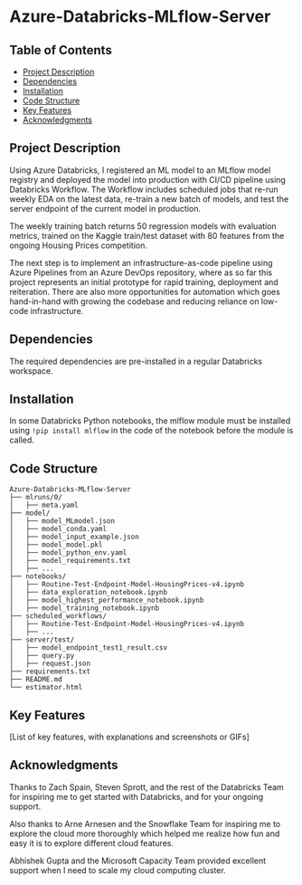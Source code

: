 # Azure-Databricks-MLflow-Server
## Table of Contents
- [Project Description](#project-description)
- [Dependencies](#dependencies)
- [Installation](#installation)
- [Code Structure](#code-structure)
- [Key Features](#key-features)
- [Acknowledgments](#acknowledgments)

## Project Description
Using Azure Databricks, I registered an ML model to an MLflow model registry and deployed the model into production with CI/CD pipeline using Databricks Workflow. The Workflow includes scheduled jobs that re-run weekly EDA on the latest data, re-train a new batch of models, and test the server endpoint of the 
current model in production.

The weekly training batch returns 50 regression models with evaluation metrics, trained on the Kaggle train/test dataset with 80 features from the ongoing Housing Prices competition.  

The next step is to implement an infrastructure-as-code pipeline using Azure Pipelines from an Azure DevOps repository, where as so far this project represents an initial prototype for rapid training, deployment and reiteration. There are also more opportunities for automation which goes hand-in-hand with growing the codebase and reducing reliance on low-code infrastructure.

## Dependencies
The required dependencies are pre-installed in a regular Databricks workspace.

## Installation
In some Databricks Python notebooks, the mlflow module must be installed using `!pip install mlflow` in the code of the notebook before the module is called.

## Code Structure
```
Azure-Databricks-MLflow-Server
├── mlruns/0/
│   ├── meta.yaml
├── model/
│   ├── model_MLmodel.json
│   ├── model_conda.yaml
│   ├── model_input_example.json
│   ├── model_model.pkl
│   ├── model_python_env.yaml
│   ├── model_requirements.txt
│   ├── ...
├── notebooks/
│   ├── Routine-Test-Endpoint-Model-HousingPrices-v4.ipynb
│   ├── data_exploration_notebook.ipynb
│   ├── model_highest_performance_notebook.ipynb
│   ├── model_training_notebook.ipynb
├── scheduled_workflows/
│   ├── Routine-Test-Endpoint-Model-HousingPrices-v4.ipynb
│   ├── ...
├── server/test/
│   ├── model_endpoint_test1_result.csv
│   ├── query.py
│   ├── request.json
├── requirements.txt
├── README.md
└── estimator.html
```

## Key Features
[List of key features, with explanations and screenshots or GIFs]

## Acknowledgments
Thanks to Zach Spain, Steven Sprott, and the rest of the Databricks Team for inspiring me to get started with Databricks, and for your ongoing support.

Also thanks to Arne Arnesen and the Snowflake Team for inspiring me to explore the cloud more thoroughly which helped me realize how fun and easy it is to explore different cloud features.

Abhishek Gupta and the Microsoft Capacity Team provided excellent support when I need to scale my cloud computing cluster.

